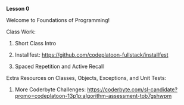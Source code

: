 **Lesson 0**

Welcome to Foundations of Programming!

Class Work:

1. Short Class Intro

2. Installfest: https://github.com/codeplatoon-fullstack/installfest

3. Spaced Repetition and Active Recall



Extra Resources on Classes, Objects, Exceptions, and Unit Tests:

1. More Coderbyte Challenges: https://coderbyte.com/sl-candidate?promo=codeplatoon-13p1p:algorithm-assessment-tob7gshwpm
